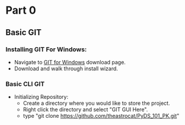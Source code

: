 # Part 0

## Basic GIT
### Installing GIT For Windows:
* Navigate to [GIT for Windows](https://gitforwindows.org/) download page.
* Download and walk through install wizard.

### Basic CLI GIT
* Initializing Repository:
	* Create a directory where you would like to store the project.
	* Right click the directory and select "GIT GUI Here".
	* type "git clone https://github.com/theastrocat/PyDS_101_PK.git"
